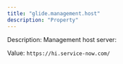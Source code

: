 ```yaml
---
title: "glide.management.host"
description: "Property"
---
```


Description: Management host server:

Value: `https://hi.service-now.com/`